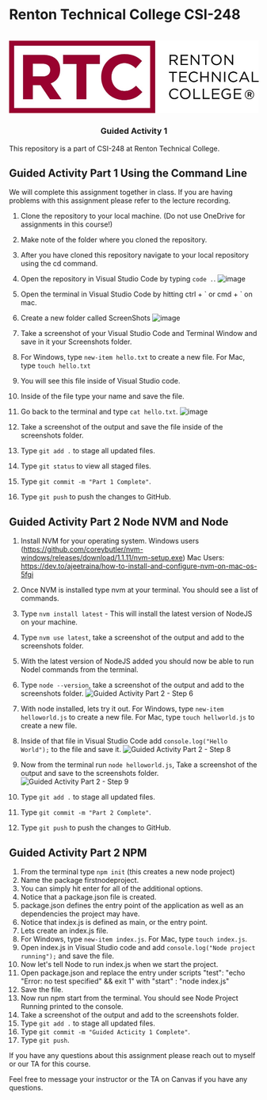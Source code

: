 # Renton Technical College CSI-248
<br />    

<div align="center">  
    <img src="logo.jpg" alt="Logo">
    <h3 align="center">Guided Activity 1</h3>
</div>

This repository is a part of CSI-248 at Renton Technical College.

## Guided Activity Part 1 Using the Command Line
We will complete this assignment together in class. If you are having problems with this assignment please refer to the lecture recording.

1. Clone the repository to your local machine. (Do not use OneDrive for assignments in this course!)
2. Make note of the folder where you cloned the repository.
3. After you have cloned this repository navigate to your local repository using the cd command.
4. Open the repository in Visual Studio Code by typing `code .`. ![image](https://github.com/EmeryCSI/CSI248F23_GuidedActivity1/assets/90283966/e9c402d6-ac7c-41e3-a383-0ef2c26b0cb9)

5. Open the terminal in Visual Studio Code by hitting ctrl + \` or cmd + \` on mac. 
6. Create a new folder called ScreenShots ![image](https://github.com/EmeryCSI/CSI248F23_GuidedActivity1/assets/90283966/1a57771e-4ed9-4e5d-8a7b-cad1d8139b2f)

7. Take a screenshot of your Visual Studio Code and Terminal Window and save in it your Screenshots folder.
8. For Windows, type `new-item hello.txt` to create a new file.  For Mac, type `touch hello.txt`
9. You will see this file inside of Visual Studio code.
10. Inside of the file type your name and save the file.
11. Go back to the terminal and type `cat hello.txt`. ![image](https://github.com/EmeryCSI/CSI248F23_GuidedActivity1/assets/90283966/21175413-3067-4a5d-8e6e-4b6c1d8975e1)

12. Take a screenshot of the output and save the file inside of the screenshots folder.
13. Type `git add .` to stage all updated files.
14. Type `git status` to view all staged files.
15. Type `git commit -m "Part 1 Complete"`.
16. Type `git push` to push the changes to GitHub.

## Guided Activity Part 2 Node NVM and Node

1. Install NVM for your operating system. Windows users (https://github.com/coreybutler/nvm-windows/releases/download/1.1.11/nvm-setup.exe) Mac Users: https://dev.to/ajeetraina/how-to-install-and-configure-nvm-on-mac-os-5fgi
2. Once NVM is installed type nvm at your terminal. You should see a list of commands.
3. Type `nvm install latest` - This will install the latest version of NodeJS on your machine.
4. Type `nvm use latest`, take a screenshot of the output and add to the screenshots folder. 
5. With the latest version of NodeJS added you should now be able to run Nodel commands from the terminal.
6. Type `node --version`, take a screenshot of the output and add to the screenshots folder. ![Guided Activity Part 2 - Step 6](https://github.com/EmeryCSI/CSI248F23_GuidedActivity1/assets/90283966/8798059e-1c5a-49fc-b964-2697973e1dff)

7. With node installed, lets try it out. For Windows, type `new-item helloworld.js` to create a new file.  For Mac, type `touch hellworld.js` to create a new file.
8. Inside of that file in Visual Studio Code add `console.log("Hello World");` to the file and save it. ![Guided Activity Part 2 - Step 8](https://github.com/EmeryCSI/CSI248F23_GuidedActivity1/assets/90283966/4c88a379-303c-47b5-a6c9-abb8d00211df)

9. Now from the terminal run `node helloworld.js`, Take a screenshot of the output and save to the screenshots folder. ![Guided Activity Part 2 - Step 9](https://github.com/EmeryCSI/CSI248F23_GuidedActivity1/assets/90283966/8f4f9ddc-bfb1-43fa-ba24-35a23d79b328)

10. Type `git add .` to stage all updated files. 
11. Type `git commit -m "Part 2 Complete"`.
12. Type `git push` to push the changes to GitHub.

## Guided Activity Part 2 NPM
1. From the terminal type `npm init` (this creates a new node project)
2. Name the package firstnodeproject.
3. You can simply hit enter for all of the additional options.
4. Notice that a package.json file is created.
5. package.json defines the entry point of the application as well as an dependencies the project may have.
6. Notice that index.js is defined as main, or the entry point.
7. Lets create an index.js file.
8. For Windows, type `new-item index.js`.  For Mac, type `touch index.js`.
9. Open index.js in Visual Studio code and add `console.log("Node project running");` and save the file.
10. Now let's tell Node to run index.js when we start the project.
11. Open package.json and replace the entry under scripts "test": "echo \"Error: no test specified\" && exit 1" with "start" : "node index.js"
12. Save the file.
13. Now run npm start from the terminal. You should see Node Project Running printed to the console.
14. Take a screenshot of the output and add to the screenshots folder.
15. Type `git add .` to stage all updated files.
16. Type `git commit -m "Guided Acticity 1 Complete"`.
17. Type `git push`.

If you have any questions about this assignment please reach out to myself or our TA for this course. 



Feel free to message your instructor or the TA on Canvas if you have any questions.
